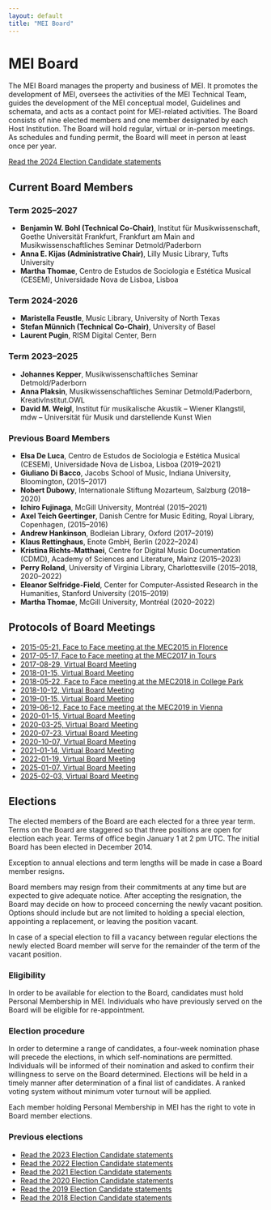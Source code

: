 ```yaml
---
layout: default
title: "MEI Board"
---
```

# MEI Board

The MEI Board manages the property and business of MEI. It promotes the development of MEI, oversees the activities of the MEI Technical Team, guides the development of the MEI conceptual model, Guidelines and schemata, and acts as a contact point for MEI-related activities. The Board consists of nine elected members and one member designated by each Host Institution. The Board will hold regular, virtual or in-person meetings. As schedules and funding permit, the Board will meet in person at least once per year.

[Read the 2024 Election Candidate statements](/community/mei-board/elections/2024/candidates)

## Current Board Members

### Term 2025–2027
* **Benjamin W. Bohl (Technical Co-Chair)**, Institut für Musikwissenschaft, Goethe Universität Frankfurt, Frankfurt am Main and Musikwissenschaftliches Seminar Detmold/Paderborn
* **Anna E. Kijas (Administrative Chair)**, Lilly Music Library, Tufts University
* **Martha Thomae**, Centro de Estudos de Sociologia e Estética Musical (CESEM), Universidade Nova de Lisboa, Lisboa

### Term 2024-2026

* **Maristella Feustle**, Music Library, University of North Texas
* **Stefan Münnich (Technical Co-Chair)**, University of Basel
* **Laurent Pugin**, RISM Digital Center, Bern

### Term 2023–2025

* **Johannes Kepper**, Musikwissenschaftliches Seminar Detmold/Paderborn
* **Anna Plaksin**, Musikwissenschaftliches Seminar Detmold/Paderborn, KreativInstitut.OWL
* **David M. Weigl**, Institut für musikalische Akustik – Wiener Klangstil, mdw – Universität für Musik und darstellende Kunst Wien


### Previous Board Members

* **Elsa De Luca**, Centro de Estudos de Sociologia e Estética Musical (CESEM), Universidade Nova de Lisboa, Lisboa (2019–2021)
* **Giuliano Di Bacco**, Jacobs School of Music, Indiana University, Bloomington, (2015–2017)
* **Nobert Dubowy**, Internationale Stiftung Mozarteum, Salzburg (2018–2020)
* **Ichiro Fujinaga**, McGill University, Montréal (2015–2021)
* **Axel Teich Geertinger**, Danish Centre for Music Editing, Royal Library, Copenhagen, (2015–2016)
* **Andrew Hankinson**, Bodleian Library, Oxford (2017–2019)
* **Klaus Rettinghaus**, Enote GmbH, Berlin (2022–2024)
* **Kristina Richts-Matthaei**, Centre for Digital Music Documentation (CDMD), Academy of Sciences and Literature, Mainz (2015–2023)
* **Perry Roland**, University of Virginia Library, Charlottesville (2015–2018, 2020–2022)
* **Eleanor Selfridge-Field**, Center for Computer-Assisted Research in the Humanities, Stanford University (2015–2019)
* **Martha Thomae**, McGill University, Montréal (2020–2022)

## Protocols of Board Meetings

* [2015-05-21, Face to Face meeting at the MEC2015 in Florence](mei-board/protocols/2015-05-21_Face-to-Face-Meeting-MEC2015-Florence.html)
* [2017-05-17, Face to Face meeting at the MEC2017 in Tours](mei-board/protocols/2017-05-17_Face-to-Face-Meeting-MEC2017-Tours.html)
* [2017-08-29, Virtual Board Meeting](mei-board/protocols/2017-08-29_Virtual-Board-Meeting.html)
* [2018-01-15, Virtual Board Meeting](mei-board/protocols/2018-01-15_Virtual-Board-Meeting.html)
* [2018-05-22, Face to Face meeting at the MEC2018 in College Park](mei-board/protocols/2018-05-22_Face-to-Face-Meeting-MEC2018-College-Park.html)
* [2018-10-12, Virtual Board Meeting](mei-board/protocols/2018-10-12_Virtual-Board-Meeting.html)
* [2019-01-15, Virtual Board Meeting](mei-board/protocols/2019-01-15_Virtual-Board-Meeting.html)
* [2019-06-12, Face to Face meeting at the MEC2019 in Vienna](mei-board/protocols/2019-06-01_Face-to-Face-Meeting-MEC2019-Vienna.html)
* [2020-01-15, Virtual Board Meeting](mei-board/protocols/2020-01-15_Virtual-Board-Meeting.html)
* [2020-03-25, Virtual Board Meeting](mei-board/protocols/2020-03-25_Virtual-Board-Meeting.html)
* [2020-07-23, Virtual Board Meeting](mei-board/protocols/2020-07-23_Virtual-Board-Meeting.html)
* [2020-10-07, Virtual Board Meeting](mei-board/protocols/2020-10-07_Virtual-Board-Meeting.html)
* [2021-01-14, Virtual Board Meeting](mei-board/protocols/2021-01-14_Virtual-Board-Meeting.html)
* [2022-01-19, Virtual Board Meeting](mei-board/protocols/2022-01-19_Virtual-Board-Meeting.html)
* [2025-01-07, Virtual Board Meeting](mei-board/protocols/2025-01-07_Virtual-Board-Meeting.html)
* [2025-02-03, Virtual Board Meeting](mei-board/protocols/2025-02-03_Virtual-Board-Meeting.html)

## Elections

The elected members of the Board are each elected for a three year term. Terms on the Board are staggered so that three positions are open for election each year. Terms of office begin January 1 at 2 pm UTC. The initial Board has been elected in December 2014.

Exception to annual elections and term lengths will be made in case a Board member resigns.

Board members may resign from their commitments at any time but are expected to give adequate notice. After accepting the resignation, the Board may decide on how to proceed concerning the newly vacant position. Options should include but are not limited to holding a special election, appointing a replacement, or leaving the position vacant.

In case of a special election to fill a vacancy between regular elections the newly elected Board member will serve for the remainder of the term of the vacant position.

### Eligibility

In order to be available for election to the Board, candidates must hold Personal Membership in MEI. Individuals who have previously served on the Board will be eligible for re-appointment.

### Election procedure

In order to determine a range of candidates, a four-week nomination phase will precede the elections, in which self-nominations are permitted. Individuals will be informed of their nomination and asked to confirm their willingness to serve on the Board determined. Elections will be held in a timely manner after determination of a final list of candidates. A ranked voting system without minimum voter turnout will be applied.

Each member holding Personal Membership in MEI has the right to vote in Board member elections.

### Previous elections

* [Read the 2023 Election Candidate statements](/community/mei-board/elections/2023/candidates)
* [Read the 2022 Election Candidate statements](/community/mei-board/elections/2022/candidates)
* [Read the 2021 Election Candidate statements](/community/mei-board/elections/2021/candidates)
* [Read the 2020 Election Candidate statements](/community/mei-board/elections/2020/candidates)
* [Read the 2019 Election Candidate statements](/community/mei-board/elections/2019/candidates)
* [Read the 2018 Election Candidate statements](/community/mei-board/elections/2018/candidates)
